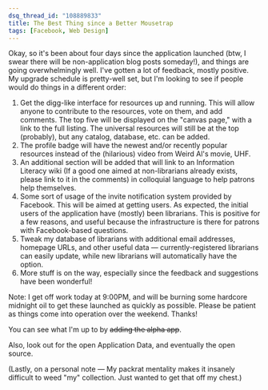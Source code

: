 ```yaml
---
dsq_thread_id: "108889833"
title: The Best Thing since a Better Mousetrap
tags: [Facebook, Web Design]
---
```


Okay, so it's been about four days since the application launched (btw, I swear there will be non-application blog posts someday!), and things are going overwhelmingly well. I've gotten a lot of feedback, mostly positive. My upgrade schedule is pretty-well set, but I'm looking to see if people would do things in a different order: 

  1. Get the digg-like interface for resources up and running. This will allow anyone to contribute to the resources, vote on them, and add comments. The top five will be displayed on the "canvas page," with a link to the full listing. The universal resources will still be at the top (probably), but any catalog, database, etc. can be added.
  2. The profile badge will have the newest and/or recently popular resources instead of the (hilarious) video from Weird Al's movie, UHF.
  3. An additional section will be added that will link to an Information Literacy wiki (If a good one aimed at non-librarians already exists, please link to it in the comments) in colloquial language to help patrons help themselves.
  4. Some sort of usage of the invite notification system provided by Facebook. This will be aimed at getting users. As expected, the initial users of the application have (mostly) been librarians. This is positive for a few reasons, and useful because the infrastructure is there for patrons with Facebook-based questions.
  5. Tweak my database of librarians with additional email addresses, homepage URLs, and other useful data — currently-registered librarians can easily update, while new librarians will automatically have the option.
  6. More stuff is on the way, especially since the feedback and suggestions have been wonderful!

Note: I get off work today at 9:00PM, and will be burning some hardcore midnight oil to get these launched as quickly as possible. Please be patient as things come into operation over the weekend. Thanks!

You can see what I'm up to by <del>adding the alpha app</del>.

Also, look out for the open Application Data, and eventually the open source.

(Lastly, on a personal note — My packrat mentality makes it insanely difficult to weed "my" collection. Just wanted to get that off my chest.)